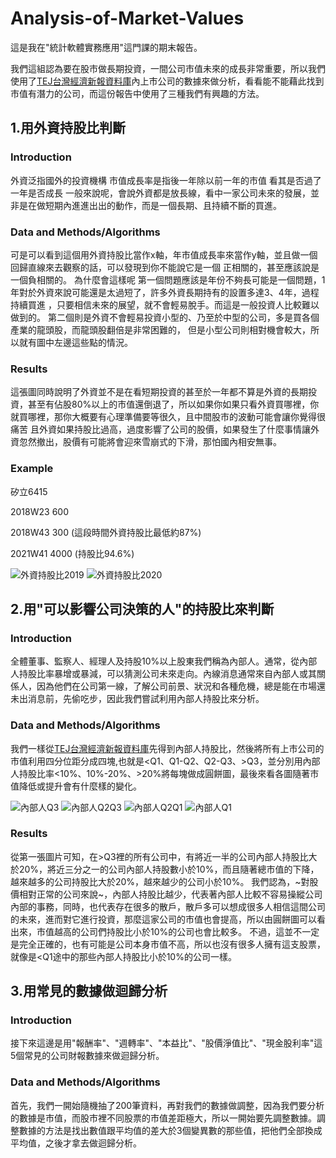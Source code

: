# Analysis-of-Market-Values
這是我在"統計軟體實務應用"這門課的期末報告。

我們這組認為要在股市做長期投資，一間公司市值未來的成長非常重要，所以我們使用了[TEJ台灣經濟新報資料庫](http://schplus.tej.com.tw/)內上市公司的數據來做分析，看看能不能藉此找到市值有潛力的公司，而這份報告中使用了三種我們有興趣的方法。

## 1.用外資持股比判斷

### Introduction

外資泛指國外的投資機構
市值成長率是指後一年除以前一年的市值 看其是否過了一年是否成長
一般來說呢，會說外資都是放長線，看中一家公司未來的發展，並非是在做短期內進進出出的動作，而是一個長期、且持續不斷的買進。

### Data and Methods/Algorithms

可是可以看到這個用外資持股比當作x軸，年市值成長率來當作y軸，並且做一個回歸直線來去觀察的話，可以發現到你不能說它是一個
正相關的，甚至應該說是一個負相關的。
為什麼會這樣呢
第一個問題應該是年份不夠長可能是一個問題，1年對於外資來說可能還是太過短了，許多外資長期持有的設置多達3、4年，過程持續買進
，只要相信未來的展望，就不會輕易脫手。而這是一般投資人比較難以做到的。
第二個則是外資不會輕易投資小型的、乃至於中型的公司，多是買各個產業的龍頭股，而龍頭股翻倍是非常困難的，
但是小型公司則相對機會較大，所以就有圖中左邊這些點的情況。

### Results

這張圖同時說明了外資並不是在看短期投資的甚至於一年都不算是外資的長期投資，甚至有佔股80%以上的市值還倒退了，所以如果你如果只看外資買哪裡，你就買哪裡，那你大概要有心理準備要等很久，且中間股市的波動可能會讓你覺得很痛苦
且外資如果持股比過高，過度影響了公司的股價，如果發生了什麼事情讓外資忽然撤出，股價有可能將會迎來雪崩式的下滑，那怕國內相安無事。

### Example

矽立6415

2018W23 600 

2018W43 300 (這段時間外資持股比最低約87%)

2021W41 4000 (持股比94.6%)

![外資持股比2019](https://user-images.githubusercontent.com/108454425/177791091-9180ce6a-86dd-444c-8220-e99f758867c2.png)
![外資持股比2020](https://user-images.githubusercontent.com/108454425/177791167-d4cd9599-1f17-43a6-b096-3b8f4ce14b77.png)

## 2.用"可以影響公司決策的人"的持股比來判斷

### Introduction

全體董事、監察人、經理人及持股10%以上股東我們稱為內部人。通常，從內部人持股比率暴增或暴減，可以猜測公司未來走向。內線消息通常來自內部人或其關係人，因為他們在公司第一線，了解公司前景、狀況和各種危機，總是能在市場還未出消息前，先偷吃步，因此我們嘗試利用內部人持股比來分析。

### Data and Methods/Algorithms

我們一樣從[TEJ台灣經濟新報資料庫](http://schplus.tej.com.tw/)先得到內部人持股比，然後將所有上市公司的市值利用四分位距分成四塊,也就是<Q1、Q1-Q2、Q2-Q3、>Q3，並分別用內部人持股比率<10%、10%-20%、>20%將每塊做成圓餅圖，最後來看各圖隨著市值降低或提升會有什麼樣的變化。

![內部人Q3](https://user-images.githubusercontent.com/108454425/177796199-3799b22e-f0dc-45cc-ae65-bf8b42304d82.png)
![內部人Q2Q3](https://user-images.githubusercontent.com/108454425/177796300-7256401f-9aa5-40f1-980c-348b124d8c78.png)
![內部人Q2Q1](https://user-images.githubusercontent.com/108454425/177796334-d0af0e6f-232e-440b-9295-f1641d468314.png)
![內部人Q1](https://user-images.githubusercontent.com/108454425/177796363-2f6fd528-74b0-47da-a59f-c859368a3e9a.png)

### Results

從第一張圖片可知，在>Q3裡的所有公司中，有將近一半的公司內部人持股比大於20%，將近三分之一的公司內部人持股數小於10%，而且隨著總市值的下降，越來越多的公司持股比大於20%，越來越少的公司小於10%。
我們認為，~對股價相對正常的公司來說~，內部人持股比越少，代表著內部人比較不容易操縱公司內部的事務，同時，也代表存在很多的散戶，散戶多可以想成很多人相信這間公司的未來，進而對它進行投資，那麼這家公司的市值也會提高，所以由圓餅圖可以看出來，市值越高的公司們持股比小於10%的公司也會比較多。
不過，這並不一定是完全正確的，也有可能是公司本身市值不高，所以也沒有很多人擁有這支股票，就像是<Q1途中的那些內部人持股比小於10%的公司一樣。

## 3.用常見的數據做迴歸分析

### Introduction

接下來這邊是用"報酬率"、"週轉率"、"本益比"、"股價淨值比"、"現金股利率"這5個常見的公司財報數據來做迴歸分析。

### Data and Methods/Algorithms

首先，我們一開始隨機抽了200筆資料，再對我們的數據做調整，因為我們要分析的數據是市值，而股市裡不同股票的市值差距極大，所以一開始要先調整數據。調整數據的方法是找出數值跟平均值的差大於3個變異數的那些值，把他們全部換成平均值，之後才拿去做迴歸分析。

